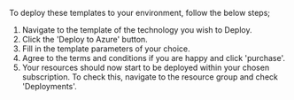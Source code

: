 To deploy these templates to your environment, follow the below steps;



1. Navigate to the template of the technology you wish to Deploy.
2. Click the 'Deploy to Azure' button.
3. Fill in the template parameters of your choice.
4. Agree to the terms and conditions if you are happy and click 'purchase'.
5. Your resources should now start to be deployed within your chosen subscription. To check this, navigate to the resource group and check 'Deployments'.
